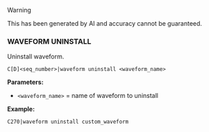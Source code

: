 > [!WARNING]
> This has been generated by AI and accuracy cannot be guaranteed.

### WAVEFORM UNINSTALL

Uninstall waveform.

```
C[D]<seq_number>|waveform uninstall <waveform_name>
```

**Parameters:**
- `<waveform_name>` = name of waveform to uninstall

**Example:**
```
C270|waveform uninstall custom_waveform
```